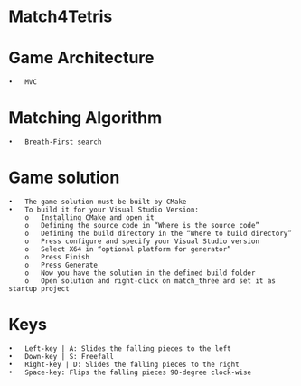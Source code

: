 # Match4Tetris

# Game Architecture
	•	MVC
# Matching Algorithm
	•	Breath-First search
# Game solution
	•	The game solution must be built by CMake
	•	To build it for your Visual Studio Version:
		o	Installing CMake and open it
		o	Defining the source code in “Where is the source code”
		o	Defining the build directory in the “Where to build directory”
		o	Press configure and specify your Visual Studio version
		o	Select X64 in “optional platform for generator”
		o	Press Finish
		o	Press Generate
		o	Now you have the solution in the defined build folder
		o	Open solution and right-click on match_three and set it as startup project	
# Keys
	•	Left-key | A: Slides the falling pieces to the left
	•	Down-key | S: Freefall
	•	Right-key | D: Slides the falling pieces to the right
	•	Space-key: Flips the falling pieces 90-degree clock-wise
